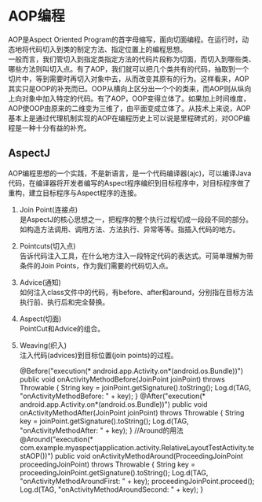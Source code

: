 AOP编程
===================
AOP是Aspect Oriented Program的首字母缩写，面向切面编程。在运行时，动态地将代码切入到类的制定方法、指定位置上的编程思想。              
一般而言，我们管切入到指定类指定方法的代码片段称为切面，而切入到哪些类、哪些方法则叫切入点。有了AOP，我们就可以把几个类共有的代码，抽取到一个切片中，等到需要时再切入对象中去，从而改变其原有的行为。这样看来，AOP其实只是OOP的补充而已。OOP从横向上区分出一个个的类来，而AOP则从纵向上向对象中加入特定的代码。有了AOP，OOP变得立体了。如果加上时间维度，AOP使OOP由原来的二维变为三维了，由平面变成立体了。从技术上来说，AOP基本上是通过代理机制实现的AOP在编程历史上可以说是里程碑式的，对OOP编程是一种十分有益的补充。         

AspectJ
-----------------------
AOP编程思想的一个实践，不是新语言，是一个代码编译器(ajc)，可以编译Java代码，在编译器将开发者编写的Aspect程序编织到目标程序中，对目标程序做了重构，建立目标程序与Aspect程序的连接。          
1. Join Point(连接点)             
是AspectJ的核心思想之一，把程序的整个执行过程切成一段段不同的部分。如构造方法调用、调用方法、方法执行、异常等等。指插入代码的地方。         
2. Pointcuts(切入点)         
告诉代码注入工具，在什么地方注入一段特定代码的表达式。可简单理解为带条件的Join Points，作为我们需要的代码切入点。        
3. Advice(通知)      
如何注入class文件中的代码，有before、after和around，分别指在目标方法执行前、执行后和完全替换。        
4. Aspect(切面)      
PointCut和Advice的组合。          
5. Weaving(织入)       
注入代码(advices)到目标位置(join points)的过程。      

	@Before("execution(* android.app.Activity.on*(android.os.Bundle))")
	public void onActivityMethodBefore(JoinPoint joinPoint) throws Throwable {
		String key = joinPoint.getSignature().toString();
		Log.d(TAG, "onActivityMethodBefore: " + key);
	}
	@After("execution(* android.app.Activity.on*(android.os.Bundle))")
	public void onActivityMethodAfter(JoinPoint joinPoint) throws Throwable {
		String key = joinPoint.getSignature().toString();
		Log.d(TAG, "onActivityMethodAfter: " + key);
	}
	//Around的用法
	@Around("execution(* com.example.myaspectjapplication.activity.RelativeLayoutTestActivity.testAOP())")
	public void onActivityMethodAround(ProceedingJoinPoint proceedingJoinPoint) throws Throwable {
		String key = proceedingJoinPoint.getSignature().toString();
		Log.d(TAG, "onActivityMethodAroundFirst: " + key);
		proceedingJoinPoint.proceed();
		Log.d(TAG, "onActivityMethodAroundSecond: " + key);
	}

